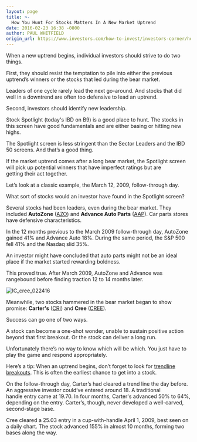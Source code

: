 ```yaml
---
layout: page
title: >-
  How You Hunt For Stocks Matters In A New Market Uptrend
date: 2016-02-23 16:38 -0800
author: PAUL WHITFIELD
origin_url: https://www.investors.com/how-to-invest/investors-corner/how-you-hunt-matters-in-a-new-stock-market-uptrend/
---
```


When a new uptrend begins, individual investors should strive to do two things.

First, they should resist the temptation to pile into either the previous uptrend’s winners or the stocks that led during the bear market.

Leaders of one cycle rarely lead the next go-around. And stocks that did well in a downtrend are often too defensive to lead an uptrend.

Second, investors should identify new leadership.

Stock Spotlight (today's IBD on B9) is a good place to hunt. The stocks in this screen have good fundamentals and are either basing or hitting new highs.

The Spotlight screen is less stringent than the Sector Leaders and the IBD 50 screens. And that’s a good thing.

If the market uptrend comes after a long bear market, the Spotlight screen will pick up potential winners that have imperfect ratings but are getting their act together.

Let’s look at a classic example, the March 12, 2009, follow-through day.

What sort of stocks would an investor have found in the Spotlight screen?

Several stocks had been leaders, even during the bear market. They included **AutoZone** ([AZO](https://research.investors.com/quote.aspx?symbol=AZO)) and **Advance Auto Parts** ([AAP](https://research.investors.com/quote.aspx?symbol=AAP)). Car parts stores have defensive characteristics.

In the 12 months previous to the March 2009 follow-through day, AutoZone gained 41% and Advance Auto 18%. During the same period, the S&P 500 fell 41% and the Nasdaq slid 35%.

An investor might have concluded that auto parts might not be an ideal place if the market started rewarding boldness.

This proved true. After March 2009, AutoZone and Advance was rangebound before finding traction 12 to 14 months later.

![IC_cree_022416](https://www.investors.com/wp-content/uploads/2016/02/IC_cree_022416.jpg)



Meanwhile, two stocks hammered in the bear market began to show promise: **Carter's** ([CRI](https://research.investors.com/quote.aspx?symbol=CRI)) and **Cree** ([CREE](https://research.investors.com/quote.aspx?symbol=CREE)).

Success can go one of two ways.

A stock can become a one-shot wonder, unable to sustain positive action beyond that first breakout. Or the stock can deliver a long run.

Unfortunately there’s no way to know which will be which. You just have to play the game and respond appropriately.

Here’s a tip: When an uptrend begins, don’t forget to look for [trendline breakouts](https://www.investors.com/how-to-invest/investors-corner/how-to-read-stock-chart/). This is often the earliest chance to get into a stock.

On the follow-through day, Carter’s had cleared a trend line the day before. An aggressive investor could’ve entered around 18. A traditional handle entry came at 19.70. In four months, Carter's advanced 50% to 64%, depending on the entry. Carter’s, though, never developed a well-carved, second-stage base.

Cree cleared a 25.03 entry in a cup-with-handle April 1, 2009, best seen on a daily chart. The stock advanced 155% in almost 10 months, forming two bases along the way.
